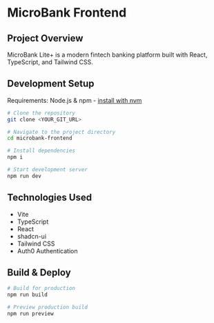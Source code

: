 # MicroBank Frontend

## Project Overview

MicroBank Lite+ is a modern fintech banking platform built with React, TypeScript, and Tailwind CSS.

## Development Setup

Requirements: Node.js & npm - [install with nvm](https://github.com/nvm-sh/nvm#installing-and-updating)

```sh
# Clone the repository
git clone <YOUR_GIT_URL>

# Navigate to the project directory
cd microbank-frontend

# Install dependencies
npm i

# Start development server
npm run dev
```

## Technologies Used

- Vite
- TypeScript
- React
- shadcn-ui
- Tailwind CSS
- Auth0 Authentication

## Build & Deploy

```sh
# Build for production
npm run build

# Preview production build
npm run preview
```
